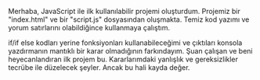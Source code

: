 Merhaba, JavaScript ile ilk kullanılabilir projemi oluşturdum. Projemiz bir "index.html" ve bir "script.js" dosyasından oluşmakta. Temiz kod yazımı ve yorum satırlarını olabildiğince kullanmaya çalıştım. 

if/if else kodları yerine fonksiyonları kullanabileceğimi ve çıktıları konsola yazdırmanın mantıklı bir karar olmadığının farkındayım. Şuan çalışan ve beni heyecanlandıran ilk projem bu. Kararlarımdaki yanlışlık ve gereksizlikler tecrübe ile düzelecek şeyler. Ancak bu hali kayda değer.
